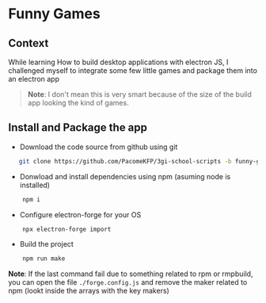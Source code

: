 # Funny Games

## Context
While learning How to build desktop applications with electron JS,
I challenged myself to integrate some few little games and package them into an electron app

> **Note**: I don't mean this is very smart because of the size of the build app looking the kind of games.

## Install and Package the app
- Download the code source from github using git 
 ```bash 
    git clone https://github.com/PacomeKFP/3gi-school-scripts -b funny-games
```

- Donwload and install dependencies using npm (asuming node is installed)
```bash
    npm i
```

- Configure electron-forge for your OS
```bash
    npx electron-forge import
```

- Build the project 
```bash
    npm run make
```

**Note**: If the last command fail due to something related to rpm or rmpbuild, you can open the file `./forge.config.js` and remove the maker related to npm (lookt inside the arrays with the key makers)


